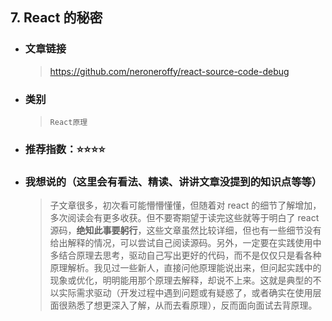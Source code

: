 ## 7. React 的秘密

- ### 文章链接
  > https://github.com/neroneroffy/react-source-code-debug
- ### 类别
  > `React原理`
- ### 推荐指数：⭐️⭐️⭐️⭐️
- ### 我想说的（这里会有看法、精读、讲讲文章没提到的知识点等等）
  > 子文章很多，初次看可能懵懵懂懂，但随着对 react 的细节了解增加，多次阅读会有更多收获。但不要寄期望于读完这些就等于明白了 react 源码，**绝知此事要躬行**，这些文章虽然比较详细，但也有一些细节没有给出解释的情况，可以尝试自己阅读源码。另外，一定要在实践使用中多结合原理去思考，驱动自己写出更好的代码，而不是仅仅只是看各种原理解析。我见过一些新人，直接问他原理能说出来，但问起实践中的现象或优化，明明能用那个原理去解释，却说不上来。这就是典型的不以实际需求驱动（开发过程中遇到问题或有疑惑了，或者确实在使用层面很熟悉了想更深入了解，从而去看原理），反而面向面试去背原理。
